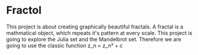 # Fractol
This project is about creating graphically beautiful fractals.
A fractal is a mathmatical object, which repeats it's pattern at every scale. This project is going to explore the Julia set and the Mandelbrot set. 
Therefore we are going to use the classic function z_n = z_n² + c
